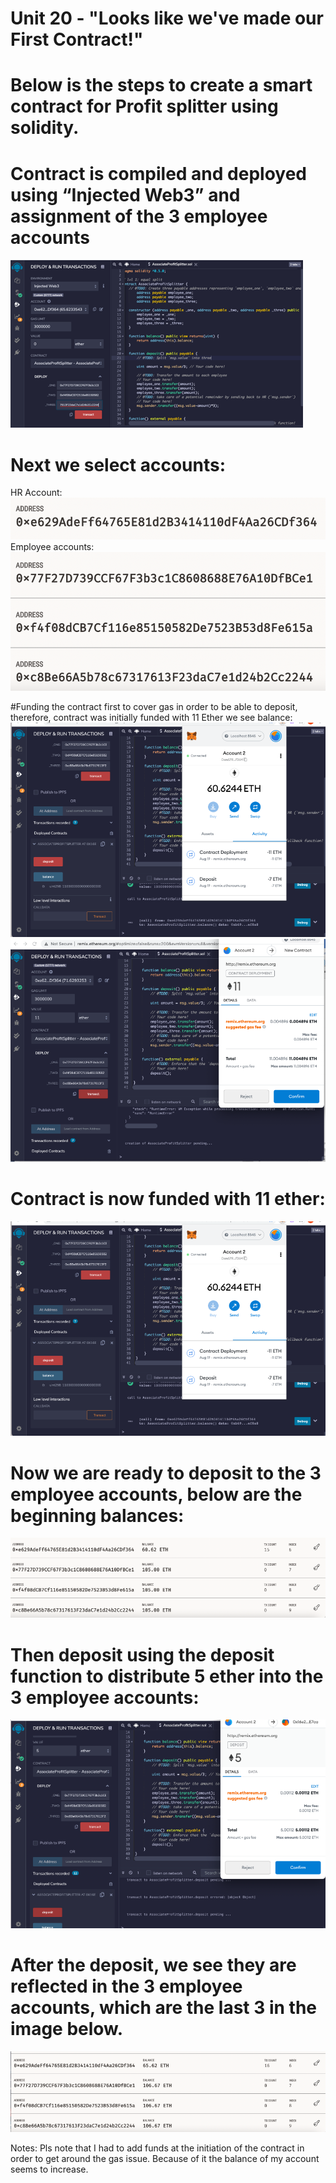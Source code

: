 # **Unit 20 - "Looks like we've made our First Contract!"**

# Below is the steps to create a smart contract for Profit splitter using solidity.

# Contract is compiled and deployed using “Injected Web3” and assignment of the 3 employee accounts
![image](/20images/Picture1.png)

# Next we select accounts:
HR Account:
![image](/20images/Picture2.png)
Employee accounts:
![image](/20images/Picture3.png)

#Funding the contract first to cover gas in order to be able to deposit, therefore, contract was initially funded with 11 Ether we see balance:
![image](/20images/Picture4.png)
![image](/20images/Picture5.png)

# Contract is now funded with 11 ether:
![image](/20images/Picture6.png)

# Now we are ready to deposit to the 3 employee accounts, below are the beginning balances:

![image](/20images/Picture7.png)

# Then deposit using the deposit function to distribute 5 ether into the 3 employee accounts:

![image](/20images/Picture8.png)

# After the deposit, we see they are reflected in the 3 employee accounts, which are the last 3 in the image below. 
![image](/20images/Picture9.png)

Notes:
Pls note that I had to add funds at the initiation of the contract in order to get around the gas issue. Because of it the balance of my account seems to increase.

